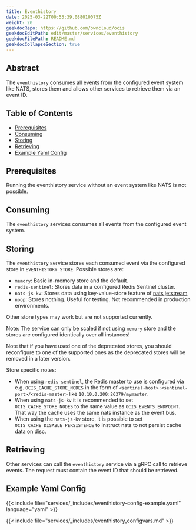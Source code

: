 ```yaml
---
title: Eventhistory
date: 2025-03-22T00:53:39.088010075Z
weight: 20
geekdocRepo: https://github.com/owncloud/ocis
geekdocEditPath: edit/master/services/eventhistory
geekdocFilePath: README.md
geekdocCollapseSection: true
---
```


<!-- Do not edit this file, it is autogenerated. Edit the service README.md instead -->

## Abstract


The `eventhistory` consumes all events from the configured event system like NATS, stores them and allows other services to retrieve them via an event ID.


## Table of Contents

* [Prerequisites](#prerequisites)
* [Consuming](#consuming)
* [Storing](#storing)
* [Retrieving](#retrieving)
* [Example Yaml Config](#example-yaml-config)

## Prerequisites

Running the eventhistory service without an event system like NATS is not possible.

## Consuming

The `eventhistory` services consumes all events from the configured event system.

## Storing

The `eventhistory` service stores each consumed event via the configured store in `EVENTHISTORY_STORE`. Possible stores are:
  -   `memory`: Basic in-memory store and the default.
  -   `redis-sentinel`: Stores data in a configured Redis Sentinel cluster.
  -   `nats-js-kv`: Stores data using key-value-store feature of [nats jetstream](https://docs.nats.io/nats-concepts/jetstream/key-value-store)
  -   `noop`: Stores nothing. Useful for testing. Not recommended in production environments.

Other store types may work but are not supported currently.

Note: The service can only be scaled if not using `memory` store and the stores are configured identically over all instances!

Note that if you have used one of the deprecated stores, you should reconfigure to one of the supported ones as the deprecated stores will be removed in a later version.

Store specific notes:
  -   When using `redis-sentinel`, the Redis master to use is configured via e.g. `OCIS_CACHE_STORE_NODES` in the form of `<sentinel-host>:<sentinel-port>/<redis-master>` like `10.10.0.200:26379/mymaster`.
  -   When using `nats-js-kv` it is recommended to set `OCIS_CACHE_STORE_NODES` to the same value as `OCIS_EVENTS_ENDPOINT`. That way the cache uses the same nats instance as the event bus.
  -   When using the `nats-js-kv` store, it is possible to set `OCIS_CACHE_DISABLE_PERSISTENCE` to instruct nats to not persist cache data on disc.

## Retrieving

Other services can call the `eventhistory` service via a gRPC call to retrieve events. The request must contain the event ID that should be retrieved.
## Example Yaml Config
{{< include file="services/_includes/eventhistory-config-example.yaml"  language="yaml" >}}

{{< include file="services/_includes/eventhistory_configvars.md" >}}

